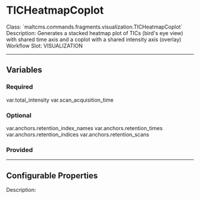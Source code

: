 <h1>TICHeatmapCoplot</h1>
Class: `maltcms.commands.fragments.visualization.TICHeatmapCoplot`
Description: Generates a stacked heatmap plot of TICs (bird's eye view) with shared time axis and a coplot with a shared intensity axis (overlay)
Workflow Slot: VISUALIZATION

---

<h2>Variables</h2>
<h3>Required</h3>
	var.total_intensity
	var.scan_acquisition_time

<h3>Optional</h3>
	var.anchors.retention_index_names
	var.anchors.retention_times
	var.anchors.retention_indices
	var.anchors.retention_scans

<h3>Provided</h3>


---

<h2>Configurable Properties</h2>

Description: 



